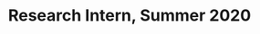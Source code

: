 ---
layout: member
first_name: Raunak	
last_name: Daga
key: Raunak
level: intern_alumna
title: Research Intern, Summer 2020
start_year: 2020
image: /assets/img/team/placeHolder.png
<!-- now: BS in Computer Science at ??? -->
---
